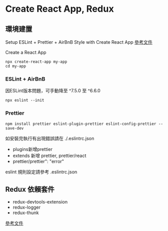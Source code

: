 # Create React App, Redux

## 環境建置

Setup ESLint + Prettier + AirBnB Style with Create React App [參考文件](https://www.andrewmin.info/blog/react-setup/)

Create a React App

```linux
npx create-react-app my-app
cd my-app
```

### ESLint + AirBnB

因ESLint版本問題，可手動降至 ^7.5.0 至 ^6.6.0

```linux
npx eslint --init
```

### Prettier

```linux
npm install prettier eslint-plugin-prettier eslint-config-prettier --save-dev
```

如安裝完執行有出現錯誤請在 ./.eslintrc.json

- plugins新增prettier
- extends 新增 prettier, prettier/react
- prettier/prettier": "error"

eslint 規則設定請參考 .eslintrc.json

## Redux 依賴套件

- redux-devtools-extension
- redux-logger
- redux-thunk

[參考文件](https://github.com/gopinav/React-Redux-Tutorials/tree/master/redux-demo)
